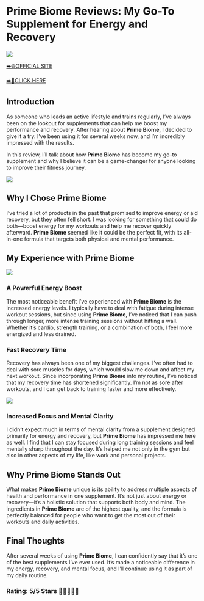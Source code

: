 # **Prime Biome Reviews**: My Go-To Supplement for Energy and Recovery

[![](https://static.vecteezy.com/system/resources/thumbnails/019/896/014/small/buy-now-gradient-button-with-cart-symbol-buy-now-illustration-png.png)](https://edetoop.top/lander/sugarpreland-1/primebiome.html) 

[➡️🌐OFFICIAL SITE](https://edetoop.top/lander/sugarpreland-1/primebiome.html) 

[➡️🔗CLICK HERE](https://edetoop.top/lander/sugarpreland-1/primebiome.html) 


## Introduction

As someone who leads an active lifestyle and trains regularly, I’ve always been on the lookout for supplements that can help me boost my performance and recovery. After hearing about **Prime Biome**, I decided to give it a try. I’ve been using it for several weeks now, and I’m incredibly impressed with the results.

In this review, I’ll talk about how **Prime Biome** has become my go-to supplement and why I believe it can be a game-changer for anyone looking to improve their fitness journey.

[![](https://wallpapers.com/images/hd/red-order-now-button-udg4jcj4arvn8b0n-2.png)](https://edetoop.top/lander/sugarpreland-1/primebiome.html)  

## Why I Chose **Prime Biome**

I’ve tried a lot of products in the past that promised to improve energy or aid recovery, but they often fell short. I was looking for something that could do both—boost energy for my workouts and help me recover quickly afterward. **Prime Biome** seemed like it could be the perfect fit, with its all-in-one formula that targets both physical and mental performance.

## My Experience with **Prime Biome**

[![](https://static.vecteezy.com/system/resources/thumbnails/019/896/014/small/buy-now-gradient-button-with-cart-symbol-buy-now-illustration-png.png)](https://edetoop.top/lander/sugarpreland-1/primebiome.html)

### A Powerful Energy Boost

The most noticeable benefit I’ve experienced with **Prime Biome** is the increased energy levels. I typically have to deal with fatigue during intense workout sessions, but since using **Prime Biome**, I’ve noticed that I can push through longer, more intense training sessions without hitting a wall. Whether it’s cardio, strength training, or a combination of both, I feel more energized and less drained.

### Fast Recovery Time

Recovery has always been one of my biggest challenges. I’ve often had to deal with sore muscles for days, which would slow me down and affect my next workout. Since incorporating **Prime Biome** into my routine, I’ve noticed that my recovery time has shortened significantly. I’m not as sore after workouts, and I can get back to training faster and more effectively.

[![](https://wallpapers.com/images/hd/red-order-now-button-udg4jcj4arvn8b0n-2.png)](https://edetoop.top/lander/sugarpreland-1/primebiome.html)  

### Increased Focus and Mental Clarity

I didn’t expect much in terms of mental clarity from a supplement designed primarily for energy and recovery, but **Prime Biome** has impressed me here as well. I find that I can stay focused during long training sessions and feel mentally sharp throughout the day. It’s helped me not only in the gym but also in other aspects of my life, like work and personal projects.

## Why **Prime Biome** Stands Out

What makes **Prime Biome** unique is its ability to address multiple aspects of health and performance in one supplement. It’s not just about energy or recovery—it’s a holistic solution that supports both body and mind. The ingredients in **Prime Biome** are of the highest quality, and the formula is perfectly balanced for people who want to get the most out of their workouts and daily activities.

## Final Thoughts

After several weeks of using **Prime Biome**, I can confidently say that it’s one of the best supplements I’ve ever used. It’s made a noticeable difference in my energy, recovery, and mental focus, and I’ll continue using it as part of my daily routine.

### Rating: 5/5 Stars 🌟🌟🌟🌟🌟
